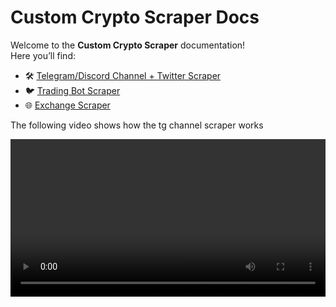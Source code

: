 # Custom Crypto Scraper Docs

Welcome to the **Custom Crypto Scraper** documentation!  
Here you’ll find:

- 🛠️ [Telegram/Discord Channel + Twitter Scraper](/channel-scraper/)  
- 🐦 [Trading Bot Scraper](/trading-bot/)  
- 🌐 [Exchange Scraper](/cex-listing-scraper/)  

The following video shows how the tg channel scraper works


<video controls width="100%">
  <source src="/media/tg-scraper.mp4" type="video/mp4" />
  Sorry, your browser doesn’t support embedded videos.
</video>
